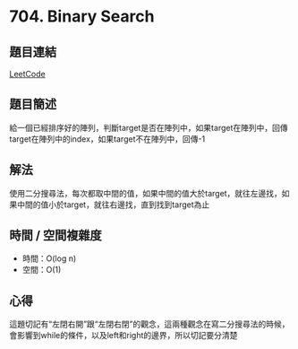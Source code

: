 # 704. Binary Search

## 題目連結
[LeetCode](https://leetcode.com/problems/binary-search/)

## 題目簡述
給一個已經排序好的陣列，判斷target是否在陣列中，如果target在陣列中，回傳target在陣列中的index，如果target不在陣列中，回傳-1

## 解法
使用二分搜尋法，每次都取中間的值，如果中間的值大於target，就往左邊找，如果中間的值小於target，就往右邊找，直到找到target為止

## 時間 / 空間複雜度
- 時間：O(log n) 
- 空間：O(1) 

## 心得
這題切記有“左閉右開”跟“左閉右閉”的觀念，這兩種觀念在寫二分搜尋法的時候，會影響到while的條件，以及left和right的邊界，所以切記要分清楚